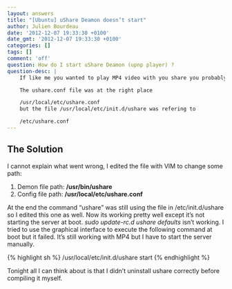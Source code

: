 ```yaml
---
layout: answers
title: "[Ubuntu] uShare Deamon doesn’t start"
author: Julien Bourdeau
date: '2012-12-07 19:33:30 +0100'
date_gmt: '2012-12-07 19:33:30 +0100'
categories: []
tags: []
comment: 'off'
question: How do I start uShare Deamon (upnp player) ?
question-desc: |
    If like me you wanted to play MP4 video with you share you probably had to compile it yourself. I followed this nice post but it didn’t work exactly like I expected.

    The ushare.conf file was at the right place

    /usr/local/etc/ushare.conf
    but the file /usr/local/etc/init.d/ushare was refering to

    /etc/ushare.conf
---
```


## The Solution

I cannot explain what went wrong, I edited the file with VIM to change some path:

1. Demon file path: **/usr/bin/ushare**
1. Config file path: **/usr/local/etc/ushare.conf**

At the end the command “ushare” was still using the file in /etc/init.d/ushare so I edited this one as well. Now its working pretty well except it’s not starting the server at boot. *sudo update-rc.d ushare defaults* isn’t working. I tried to use the graphical interface to execute the following command at boot but it failed. It’s still working with MP4 but I have to start the server manually.


{% highlight sh %}
/usr/local/etc/init.d/ushare start
{% endhighlight %}


Tonight all I can think about is that I didn’t uninstall ushare correctly before compiling it myself.
